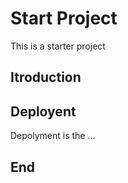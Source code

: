 # Start Project

This is a starter project
## Itroduction

## Deployent
Depolyment is the ...
## End
